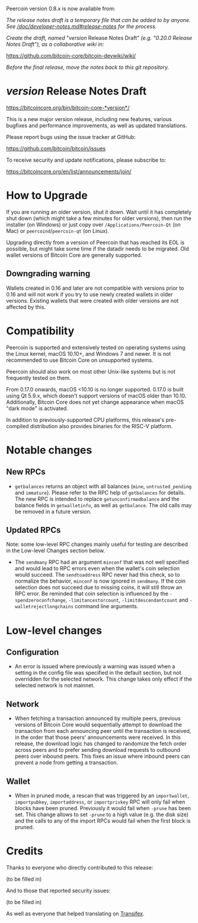 Peercoin version 0.8.x is now available from:

*The release notes draft is a temporary file that can be added to by anyone. See
[/doc/developer-notes.md#release-notes](/doc/developer-notes.md#release-notes)
for the process.*

*Create the draft, named* "*version* Release Notes Draft"
*(e.g. "0.20.0 Release Notes Draft"), as a collaborative wiki in:*

https://github.com/bitcoin-core/bitcoin-devwiki/wiki/

*Before the final release, move the notes back to this git repository.*

*version* Release Notes Draft
===============================

  <https://bitcoincore.org/bin/bitcoin-core-*version*/>

This is a new major version release, including new features, various bugfixes
and performance improvements, as well as updated translations.

Please report bugs using the issue tracker at GitHub:

  <https://github.com/bitcoin/bitcoin/issues>

To receive security and update notifications, please subscribe to:

  <https://bitcoincore.org/en/list/announcements/join/>

How to Upgrade
==============

If you are running an older version, shut it down. Wait until it has completely
shut down (which might take a few minutes for older versions), then run the
installer (on Windows) or just copy over `/Applications/Peercoin-Qt` (on Mac)
or `peercoind`/`peercoin-qt` (on Linux).

Upgrading directly from a version of Peercoin that has reached its EOL is
possible, but might take some time if the datadir needs to be migrated.  Old
wallet versions of Bitcoin Core are generally supported.

Downgrading warning
-------------------

Wallets created in 0.16 and later are not compatible with versions prior to 0.16
and will not work if you try to use newly created wallets in older versions. Existing
wallets that were created with older versions are not affected by this.

Compatibility
==============

Peercoin is supported and extensively tested on operating systems using
the Linux kernel, macOS 10.10+, and Windows 7 and newer.  It is not recommended
to use Bitcoin Core on unsupported systems.

Peercoin should also work on most other Unix-like systems but is not
frequently tested on them.

From 0.17.0 onwards, macOS <10.10 is no longer supported.  0.17.0 is
built using Qt 5.9.x, which doesn't support versions of macOS older than
10.10.  Additionally, Bitcoin Core does not yet change appearance when
macOS "dark mode" is activated.

In addition to previously-supported CPU platforms, this release's
pre-compiled distribution also provides binaries for the RISC-V
platform.

Notable changes
===============

New RPCs
--------

- `getbalances` returns an object with all balances (`mine`,
  `untrusted_pending` and `immature`). Please refer to the RPC help of
  `getbalances` for details. The new RPC is intended to replace
  `getunconfirmedbalance` and the balance fields in `getwalletinfo`, as well as
  `getbalance`. The old calls may be removed in a future version.

Updated RPCs
------------

Note: some low-level RPC changes mainly useful for testing are described in the
Low-level Changes section below.

- The `sendmany` RPC had an argument `minconf` that was not well specified and
  would lead to RPC errors even when the wallet's coin selection would succeed.
  The `sendtoaddress` RPC never had this check, so to normalize the behavior,
  `minconf` is now ignored in `sendmany`. If the coin selection does not
  succeed due to missing coins, it will still throw an RPC error. Be reminded
  that coin selection is influenced by the `-spendzeroconfchange`,
  `-limitancestorcount`, `-limitdescendantcount` and `-walletrejectlongchains`
  command line arguments.


Low-level changes
=================

Configuration
------------

- An error is issued where previously a warning was issued when a setting in
  the config file was specified in the default section, but not overridden for
  the selected network. This change takes only effect if the selected network
  is not mainnet.

Network
-------

- When fetching a transaction announced by multiple peers, previous versions of
  Bitcoin Core would sequentially attempt to download the transaction from each
  announcing peer until the transaction is received, in the order that those
  peers' announcements were received.  In this release, the download logic has
  changed to randomize the fetch order across peers and to prefer sending
  download requests to outbound peers over inbound peers. This fixes an issue
  where inbound peers can prevent a node from getting a transaction.

Wallet
------

- When in pruned mode, a rescan that was triggered by an `importwallet`,
  `importpubkey`, `importaddress`, or `importprivkey` RPC will only fail when
  blocks have been pruned. Previously it would fail when `-prune` has been set.
  This change allows to set `-prune` to a high value (e.g. the disk size) and
  the calls to any of the import RPCs would fail when the first block is
  pruned.

Credits
=======

Thanks to everyone who directly contributed to this release:

(to be filled in)

And to those that reported security issues:

(to be filled in)

As well as everyone that helped translating on [Transifex](https://www.transifex.com/bitcoin/bitcoin/).
